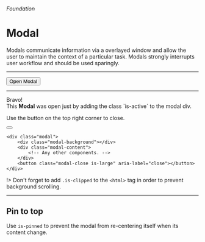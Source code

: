 <h6 class="subtitle is-5 has-text-grey has-text-weight-semibold">Foundation</h6><h1 class="title is-1 has-text-weight-bold">Modal</h1>
<p class="subtitle is-5"><span class="has-text-weight-semibold">Modals</span> communicate information via a overlayed window and allow the user to maintain the context of a particular task. Modals strongly interrupts user workflow and should be used sparingly.</span></p>

<hr class="is-visible is-large">


<button onclick="openModal()" class="button is-rounded is-outlined is-primary">Open Modal</button>

<hr class="is-small">

<div id="js-modal" class="modal">
    <div class="modal-background" onclick="closeModal()"></div>
    <div class="modal-content">
        <div class="box is-white is-relaxed has-text-centered">
            <div class="title is-spaced is-2">Bravo!</div>
            <div class="subtitle is-5">This <strong>Modal</strong> was open just by adding the class `is-active` to the modal div.</div>
            <p class="has-text-grey has-text-weight-semibold">Use the button on the top right corner to close.</p>
        </div>
    </div>
    <button onclick="closeModal()" class="modal-close is-large" aria-label="close"></button>
</div>

    <div class="modal">
        <div class="modal-background"></div>
        <div class="modal-content">
            <!-- Any other components. -->
        </div>
        <button class="modal-close is-large" aria-label="close"></button>
    </div>

!> Don't forget to add `.is-clipped` to the `<html>` tag in order to prevent background scrolling.

<hr class="is-large is-visible">

<h2 class="title is-4">Pin to top</h2>

Use `is-pinned` to prevent the modal from re-centering itself when its content change.


